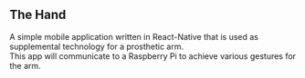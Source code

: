 ## The Hand

A simple mobile application written in React-Native that is used as supplemental technology for a prosthetic arm.  
This app will communicate to a Raspberry Pi to achieve various gestures for the arm.